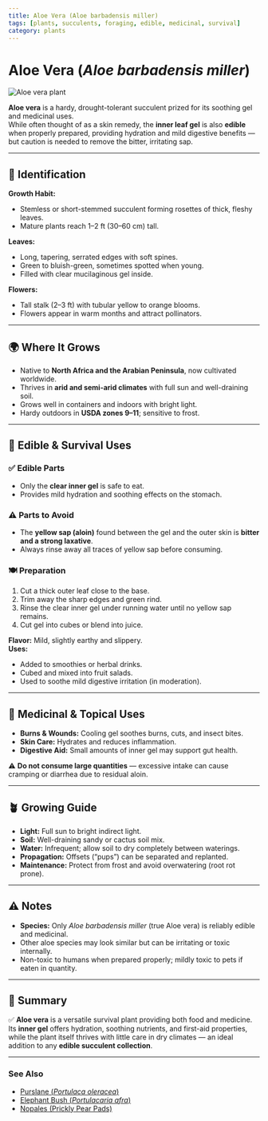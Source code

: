 ```yaml
---
title: Aloe Vera (Aloe barbadensis miller)
tags: [plants, succulents, foraging, edible, medicinal, survival]
category: plants
---
```


# Aloe Vera (*Aloe barbadensis miller*)

![Aloe vera plant](plants/images/aloe_vera.jpg)

**Aloe vera** is a hardy, drought-tolerant succulent prized for its soothing gel and medicinal uses.  
While often thought of as a skin remedy, the **inner leaf gel** is also **edible** when properly prepared, providing hydration and mild digestive benefits — but caution is needed to remove the bitter, irritating sap.

---

## 🌱 Identification

**Growth Habit:**  
- Stemless or short-stemmed succulent forming rosettes of thick, fleshy leaves.  
- Mature plants reach 1–2 ft (30–60 cm) tall.  

**Leaves:**  
- Long, tapering, serrated edges with soft spines.  
- Green to bluish-green, sometimes spotted when young.  
- Filled with clear mucilaginous gel inside.  

**Flowers:**  
- Tall stalk (2–3 ft) with tubular yellow to orange blooms.  
- Flowers appear in warm months and attract pollinators.  

---

## 🌍 Where It Grows

- Native to **North Africa and the Arabian Peninsula**, now cultivated worldwide.  
- Thrives in **arid and semi-arid climates** with full sun and well-draining soil.  
- Grows well in containers and indoors with bright light.  
- Hardy outdoors in **USDA zones 9–11**; sensitive to frost.  

---

## 🍴 Edible & Survival Uses

### ✅ Edible Parts
- Only the **clear inner gel** is safe to eat.  
- Provides mild hydration and soothing effects on the stomach.  

### ⚠️ Parts to Avoid
- The **yellow sap (aloin)** found between the gel and the outer skin is **bitter and a strong laxative**.  
- Always rinse away all traces of yellow sap before consuming.  

### 🍽️ Preparation
1. Cut a thick outer leaf close to the base.  
2. Trim away the sharp edges and green rind.  
3. Rinse the clear inner gel under running water until no yellow sap remains.  
4. Cut gel into cubes or blend into juice.  

**Flavor:** Mild, slightly earthy and slippery.  
**Uses:**  
- Added to smoothies or herbal drinks.  
- Cubed and mixed into fruit salads.  
- Used to soothe mild digestive irritation (in moderation).  

---

## 🌿 Medicinal & Topical Uses

- **Burns & Wounds:** Cooling gel soothes burns, cuts, and insect bites.  
- **Skin Care:** Hydrates and reduces inflammation.  
- **Digestive Aid:** Small amounts of inner gel may support gut health.  

⚠️ **Do not consume large quantities** — excessive intake can cause cramping or diarrhea due to residual aloin.  

---

## 🪴 Growing Guide

- **Light:** Full sun to bright indirect light.  
- **Soil:** Well-draining sandy or cactus soil mix.  
- **Water:** Infrequent; allow soil to dry completely between waterings.  
- **Propagation:** Offsets (“pups”) can be separated and replanted.  
- **Maintenance:** Protect from frost and avoid overwatering (root rot prone).  

---

## ⚠️ Notes

- **Species:** Only *Aloe barbadensis miller* (true Aloe vera) is reliably edible and medicinal.  
- Other aloe species may look similar but can be irritating or toxic internally.  
- Non-toxic to humans when prepared properly; mildly toxic to pets if eaten in quantity.  

---

## 🌿 Summary

✅ **Aloe vera** is a versatile survival plant providing both food and medicine.  
Its **inner gel** offers hydration, soothing nutrients, and first-aid properties, while the plant itself thrives with little care in dry climates — an ideal addition to any **edible succulent collection**.  

---

### See Also  
- [Purslane (*Portulaca oleracea*)](purslane.md)  
- [Elephant Bush (*Portulacaria afra*)](elephant_bush.md)  
- [Nopales (Prickly Pear Pads)](pads_nopales.md)  
